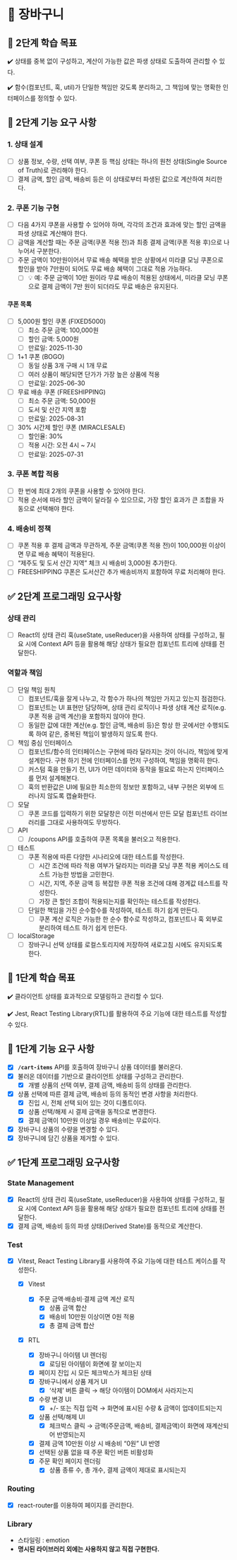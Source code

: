 # 🚀 장바구니

## 📍 2단계 학습 목표

✔️ 상태를 중복 없이 구성하고, 계산이 가능한 값은 파생 상태로 도출하여 관리할 수 있다.

✔️ 함수(컴포넌트, 훅, util)가 단일한 책임만 갖도록 분리하고, 그 책임에 맞는 명확한 인터페이스를 정의할 수 있다.

## 🎯 2단계 기능 요구 사항

### 1. 상태 설계

- [ ] 상품 정보, 수량, 선택 여부, 쿠폰 등 핵심 상태는 하나의 원천 상태(Single Source of Truth)로 관리해야 한다.
- [ ] 결제 금액, 할인 금액, 배송비 등은 이 상태로부터 파생된 값으로 계산하여 처리한다.

### 2. 쿠폰 기능 구현

- [ ] 다음 4가지 쿠폰을 사용할 수 있어야 하며, 각각의 조건과 효과에 맞는 할인 금액을 파생 상태로 계산해야 한다.
- [ ] 금액을 계산할 때는 주문 금액(쿠폰 적용 전)과 최종 결제 금액(쿠폰 적용 후)으로 나누어서 구분한다.
- [ ] 주문 금액이 10만원이어서 무료 배송 혜택을 받은 상황에서 미라클 모닝 쿠폰으로 할인을 받아 7만원이 되어도 무료 배송 혜택이 그대로 적용 가능하다.
  - [ ] 💡 예: 주문 금액이 10만 원이라 무료 배송이 적용된 상태에서, 미라클 모닝 쿠폰으로 결제 금액이 7만 원이 되더라도 무료 배송은 유지된다.

#### 쿠폰 목록

- [ ] 5,000원 할인 쿠폰 (FIXED5000)
  - [ ] 최소 주문 금액: 100,000원
  - [ ] 할인 금액: 5,000원
  - [ ] 만료일: 2025-11-30
- [ ] 1+1 쿠폰 (BOGO)
  - [ ] 동일 상품 3개 구매 시 1개 무료
  - [ ] 여러 상품이 해당되면 단가가 가장 높은 상품에 적용
  - [ ] 만료일: 2025-06-30
- [ ] 무료 배송 쿠폰 (FREESHIPPING)
  - [ ] 최소 주문 금액: 50,000원
  - [ ] 도서 및 산간 지역 포함
  - [ ] 만료일: 2025-08-31
- [ ] 30% 시간제 할인 쿠폰 (MIRACLESALE)
  - [ ] 할인율: 30%
  - [ ] 적용 시간: 오전 4시 ~ 7시
  - [ ] 만료일: 2025-07-31

### 3. 쿠폰 복합 적용

- [ ] 한 번에 최대 2개의 쿠폰을 사용할 수 있어야 한다.
- [ ] 적용 순서에 따라 할인 금액이 달라질 수 있으므로, 가장 할인 효과가 큰 조합을 자동으로 선택해야 한다.

### 4. 배송비 정책

- [ ] 쿠폰 적용 후 결제 금액과 무관하게, 주문 금액(쿠폰 적용 전)이 100,000원 이상이면 무료 배송 혜택이 적용된다.
- [ ] “제주도 및 도서 산간 지역” 체크 시 배송비 3,000원 추가한다.
- [ ] FREESHIPPING 쿠폰은 도서산간 추가 배송비까지 포함하여 무료 처리해야 한다.

## ✅ 2단계 프로그래밍 요구사항

### 상태 관리

- [ ] React의 상태 관리 훅(useState, useReducer)을 사용하여 상태를 구성하고, 필요 시에 Context API 등을 활용해 해당 상태가 필요한 컴포넌트 트리에 상태를 전달한다.

### 역할과 책임

- [ ] 단일 책임 원칙
  - [ ] 컴포넌트/훅을 잘게 나누고, 각 함수가 하나의 책임만 가지고 있는지 점검한다.
  - [ ] 컴포넌트는 UI 표현만 담당하며, 상태 관리 로직이나 파생 상태 계산 로직(e.g. 쿠폰 적용 금액 계산)을 포함하지 않아야 한다.
  - [ ] 동일한 값에 대한 계산(e.g. 할인 금액, 배송비 등)은 항상 한 곳에서만 수행되도록 하여 같은, 중복된 책임이 발생하지 않도록 한다.
- [ ] 책임 중심 인터페이스
  - [ ] 컴포넌트/함수의 인터페이스는 구현에 따라 달라지는 것이 아니라, 책임에 맞게 설계한다. 구현 하기 전에 인터페이스를 먼저 구성하여, 책임을 명확히 한다.
  - [ ] 커스텀 훅을 만들기 전, UI가 어떤 데이터와 동작을 필요로 하는지 인터페이스를 먼저 설계해본다.
  - [ ] 훅의 반환값은 UI에 필요한 최소한의 정보만 포함하고, 내부 구현은 외부에 드러나지 않도록 캡슐화한다.
- [ ] 모달
  - [ ] 쿠폰 코드를 입력하기 위한 모달창은 이전 미션에서 만든 모달 컴포넌트 라이브러리를 그대로 사용하여도 무방하다.
- [ ] API
  - [ ] /coupons API를 호출하여 쿠폰 목록을 불러오고 적용한다.
- [ ] 테스트
  - [ ] 쿠폰 적용에 따른 다양한 시나리오에 대한 테스트를 작성한다.
    - [ ] 시간 조건에 따라 적용 여부가 달라지는 미라클 모닝 쿠폰 적용 케이스도 테스트 가능한 방법을 고민한다.
    - [ ] 시간, 지역, 주문 금액 등 복잡한 쿠폰 적용 조건에 대해 경계값 테스트를 작성한다.
    - [ ] 가장 큰 할인 조합이 적용되는지를 확인하는 테스트를 작성한다.
  - [ ] 단일한 책임을 가진 순수함수를 작성하여, 테스트 하기 쉽게 만든다.
    - [ ] 쿠폰 계산 로직은 가능한 한 순수 함수로 작성하고, 컴포넌트나 훅 외부로 분리하여 테스트 하기 쉽게 만든다.
- [ ] localStorage
  - [ ] 장바구니 선택 상태를 로컬스토리지에 저장하여 새로고침 시에도 유지되도록 한다.

## 📍 1단계 학습 목표

✔️ 클라이언트 상태를 효과적으로 모델링하고 관리할 수 있다.

✔️ Jest, React Testing Library(RTL)를 활용하여 주요 기능에 대한 테스트를 작성할 수 있다.

## 🎯 1단계 기능 요구 사항

- [x] **`/cart-items`** API를 호출하여 장바구니 상품 데이터를 불러온다.
- [x] 불러온 데이터를 기반으로 클라이언트 상태를 구성하고 관리한다.
  - [x] 개별 상품의 선택 여부, 결제 금액, 배송비 등의 상태를 관리한다.
- [x] 상품 선택에 따른 결제 금액, 배송비 등의 동적인 변경 사항을 처리한다.
  - [x] 진입 시, 전체 선택 되어 있는 것이 디폴트이다.
  - [x] 상품 선택/해제 시 결제 금액을 동적으로 변경한다.
  - [x] 결제 금액이 10만원 이상일 경우 배송비는 무료이다.
- [x] 장바구니 상품의 수량을 변경할 수 있다.
- [x] 장바구니에 담긴 상품을 제거할 수 있다.

## ✅ 1단계 프로그래밍 요구사항

### State Management

- [x] React의 상태 관리 훅(useState, useReducer)을 사용하여 상태를 구성하고, 필요 시에 Context API 등을 활용해 해당 상태가 필요한 컴포넌트 트리에 상태를 전달한다.
- [x] 결제 금액, 배송비 등의 파생 상태(Derived State)를 동적으로 계산한다.

### Test

- [x] Vitest, React Testing Library를 사용하여 주요 기능에 대한 테스트 케이스를 작성한다.

  - [x] Vitest

    - [x] 주문 금액·배송비·결제 금액 계산 로직
      - [x] 상품 금액 합산
      - [x] 배송비 10만원 이상이면 0원 적용
      - [x] 총 결제 금액 합산

  - [x] RTL
    - [x] 장바구니 아이템 UI 렌더링
      - [x] 로딩된 아이템이 화면에 잘 보이는지
    - [x] 페이지 진입 시 모든 체크박스가 체크된 상태
    - [x] 장바구니에서 상품 제거 UI
      - [x] ‘삭제’ 버튼 클릭 → 해당 아이템이 DOM에서 사라지는지
    - [x] 수량 변경 UI
      - [x] +/- 또는 직접 입력 → 화면에 표시된 수량 & 금액이 업데이트되는지
    - [x] 상품 선택/해제 UI
      - [x] 체크박스 클릭 → 금액(주문금액, 배송비, 결제금액)이 화면에 재계산되어 반영되는지
    - [x] 결제 금액 10만원 이상 시 배송비 “0원” UI 반영
    - [x] 선택된 상품 없을 때 주문 확인 버튼 비활성화
    - [x] 주문 확인 페이지 렌더링
      - [x] 상품 종류 수, 총 개수, 결제 금액이 제대로 표시되는지

### Routing

- [x] react-router를 이용하여 페이지를 관리한다.

### Library

- 스타일링 : emotion
- **명시된 라이브러리 외에는 사용하지 않고 직접 구현한다.**
